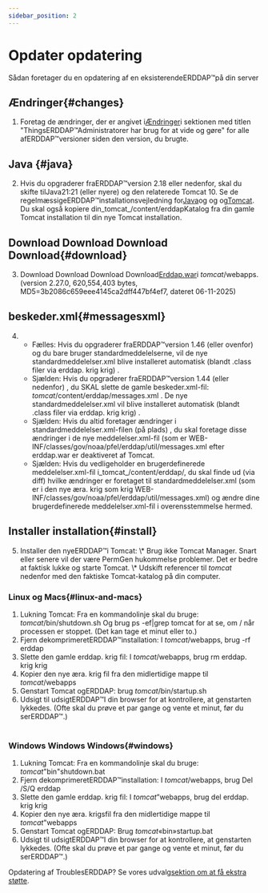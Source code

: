 ```yaml
---
sidebar_position: 2
---
```

# Opdater opdatering
Sådan foretager du en opdatering af en eksisterendeERDDAP™på din server

## Ændringer{#changes} 
1. Foretag de ændringer, der er angivet i[Ændringer](/changes)i sektionen med titlen "ThingsERDDAP™Administratorer har brug for at vide og gøre" for alle afERDDAP™versioner siden den version, du brugte.
     
## Java {#java} 
2. Hvis du opgraderer fraERDDAP™version 2.18 eller nedenfor, skal du skifte tilJava21:21 (eller nyere) og den relaterede Tomcat 10. Se de regelmæssigeERDDAP™installationsvejledning for[Java](/docs/server-admin/deploy-install#java)og og og[Tomcat](/docs/server-admin/deploy-install#tomcat). Du skal også kopiere din_tomcat_/content/erddapKatalog fra din gamle Tomcat installation til din nye Tomcat installation.

## Download Download Download Download{#download} 
3. Download Download Download Download[Erddap.war](https://github.com/ERDDAP/erddap/releases/download/v2.27.0/erddap.war)i _tomcat_/webapps.
     (version 2.27.0, 620,554,403 bytes, MD5=3b2086c659eee4145ca2dff447bf4ef7, dateret 06-11-2025) 
     
## beskeder.xml{#messagesxml} 
4. 
    * Fælles: Hvis du opgraderer fraERDDAP™version 1.46 (eller ovenfor) og du bare bruger standardmeddelelserne, vil de nye standardmeddelelser.xml blive installeret automatisk (blandt .class filer via erddap. krig krig) .
         
    * Sjælden: Hvis du opgraderer fraERDDAP™version 1.44 (eller nedenfor) ,
du SKAL slette de gamle beskeder.xml-fil:
        _tomcat_/content/erddap/messages.xml .
De nye standardmeddelelser.xml vil blive installeret automatisk (blandt .class filer via erddap. krig krig) .
         
    * Sjælden: Hvis du altid foretager ændringer i standardmeddelelser.xml-filen (på plads) ,
du skal foretage disse ændringer i de nye meddelelser.xml-fil (som er
WEB-INF/classes/gov/noaa/pfel/erddap/util/messages.xml efter erddap.war er deaktiveret af Tomcat.
         
    * Sjælden: Hvis du vedligeholder en brugerdefinerede meddelelser.xml-fil i_tomcat_/content/erddap/,
du skal finde ud (via diff) hvilke ændringer er foretaget til standardmeddelelser.xml (som er i den nye æra. krig som krig
WEB-INF/classes/gov/noaa/pfel/erddap/util/messages.xml) og ændre dine brugerdefinerede meddelelser.xml-fil i overensstemmelse hermed.
         
## Installer installation{#install} 
5. Installer den nyeERDDAP™i Tomcat:
\\* Brug ikke Tomcat Manager. Snart eller senere vil der være PermGen hukommelse problemer. Det er bedre at faktisk lukke og starte Tomcat.
\\* Udskift referencer til _tomcat_ nedenfor med den faktiske Tomcat-katalog på din computer.
     
### Linux og Macs{#linux-and-macs} 
1. Lukning Tomcat: Fra en kommandolinje skal du bruge: _tomcat_/bin/shutdown.sh
Og brug ps -ef|grep tomcat for at se, om / når processen er stoppet. (Det kan tage et minut eller to.) 
2. Fjern dekomprimeretERDDAP™installation: I _tomcat_/webapps, brug
-rf erddap
3. Slette den gamle erddap. krig fil: I _tomcat_/webapps, brug rm erddap. krig krig
4. Kopier den nye æra. krig fil fra den midlertidige mappe til _tomcat_/webapps
5. Genstart Tomcat ogERDDAP: brug _tomcat_/bin/startup.sh
6. Udsigt til udsigtERDDAP™I din browser for at kontrollere, at genstarten lykkedes.
     (Ofte skal du prøve et par gange og vente et minut, før du serERDDAP™.)   
             
### Windows Windows Windows{#windows} 
1. Lukning Tomcat: Fra en kommandolinje skal du bruge: _tomcat_"bin"shutdown.bat
2. Fjern dekomprimeretERDDAP™installation: I _tomcat_/webapps, brug
Del /S/Q erddap
3. Slette den gamle erddap. krig fil: I _tomcat_”webapps, brug del erddap. krig krig
4. Kopier den nye æra. krigsfil fra den midlertidige mappe til _tomcat_"webapps
5. Genstart Tomcat ogERDDAP: Brug _tomcat_«bin»startup.bat
6. Udsigt til udsigtERDDAP™I din browser for at kontrollere, at genstarten lykkedes.
     (Ofte skal du prøve et par gange og vente et minut, før du serERDDAP™.) 

Opdatering af TroublesERDDAP? Se vores udvalg[sektion om at få ekstra støtte](/docs/intro#support).
